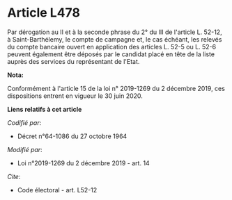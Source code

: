 # Article L478

Par dérogation au II et à la seconde phrase du 2° du III de l'article L. 52-12, à Saint-Barthélemy, le compte de campagne et,
le cas échéant, les relevés du compte bancaire ouvert en application des articles L. 52-5 ou L. 52-6 peuvent également être
déposés par le candidat placé en tête de la liste auprès des services du représentant de l'Etat.

**Nota:**

Conformément à l'article 15 de la loi n° 2019-1269 du 2 décembre 2019, ces dispositions entrent en vigueur le 30 juin 2020.

**Liens relatifs à cet article**

_Codifié par_:

  - Décret n°64-1086 du 27 octobre 1964

_Modifié par_:

  - Loi n°2019-1269 du 2 décembre 2019 - art. 14

_Cite_:

  - Code électoral - art. L52-12
